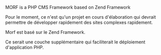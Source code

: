 MORF is a PHP CMS Framework based on Zend Framework

Pour le moment, ce n'est qu'un projet en cours d'élaboration qui devrait permettre de développer rapidement des sites complexes rapidement.

Morf est basé sur le Zend Framework.

Ce serait une couche supplémentaire qui faciliterait le déploiement d'application PHP.